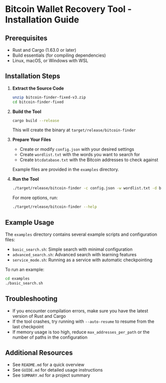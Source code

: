 # Bitcoin Wallet Recovery Tool - Installation Guide

## Prerequisites

- Rust and Cargo (1.63.0 or later)
- Build essentials (for compiling dependencies)
- Linux, macOS, or Windows with WSL

## Installation Steps

1. **Extract the Source Code**

   ```bash
   unzip bitcoin-finder-fixed-v3.zip
   cd bitcoin-finder-fixed
   ```

2. **Build the Tool**

   ```bash
   cargo build --release
   ```

   This will create the binary at `target/release/bitcoin-finder`

3. **Prepare Your Files**

   - Create or modify `config.json` with your desired settings
   - Create `wordlist.txt` with the words you want to search for
   - Create `btcdatabase.txt` with the Bitcoin addresses to check against

   Example files are provided in the `examples` directory.

4. **Run the Tool**

   ```bash
   ./target/release/bitcoin-finder -c config.json -w wordlist.txt -d btcdatabase.txt
   ```

   For more options, run:

   ```bash
   ./target/release/bitcoin-finder --help
   ```

## Example Usage

The `examples` directory contains several example scripts and configuration files:

- `basic_search.sh`: Simple search with minimal configuration
- `advanced_search.sh`: Advanced search with learning features
- `service_mode.sh`: Running as a service with automatic checkpointing

To run an example:

```bash
cd examples
./basic_search.sh
```

## Troubleshooting

- If you encounter compilation errors, make sure you have the latest version of Rust and Cargo
- If the tool crashes, try running with `--auto-resume` to resume from the last checkpoint
- If memory usage is too high, reduce `max_addresses_per_path` or the number of paths in the configuration

## Additional Resources

- See `README.md` for a quick overview
- See `GUIDE.md` for detailed usage instructions
- See `SUMMARY.md` for a project summary
